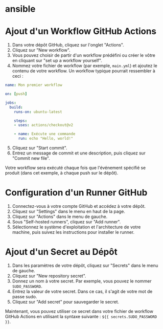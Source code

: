 # ansible

# Ajout d'un Workflow GitHub Actions

1. Dans votre dépôt GitHub, cliquez sur l'onglet "Actions".
2. Cliquez sur "New workflow".
3. Vous pouvez choisir de partir d'un workflow prédéfini ou créer le vôtre en cliquant sur "set up a workflow yourself".
4. Nommez votre fichier de workflow (par exemple, `main.yml`) et ajoutez le contenu de votre workflow. Un workflow typique pourrait ressembler à ceci :

```yaml
name: Mon premier workflow

on: [push]

jobs:
  build:
    runs-on: ubuntu-latest

    steps:
    - uses: actions/checkout@v2

    - name: Exécute une commande
      run: echo "Hello, world!"
```

5. Cliquez sur "Start commit".
6. Entrez un message de commit et une description, puis cliquez sur "Commit new file".

Votre workflow sera exécuté chaque fois que l'événement spécifié se produit (dans cet exemple, à chaque push sur le dépôt).

# Configuration d'un Runner GitHub

1. Connectez-vous à votre compte GitHub et accédez à votre dépôt.
2. Cliquez sur "Settings" dans le menu en haut de la page.
3. Cliquez sur "Actions" dans le menu de gauche.
4. Sous "Self-hosted runners", cliquez sur "Add runner".
5. Sélectionnez le système d'exploitation et l'architecture de votre machine, puis suivez les instructions pour installer le runner.

# Ajout d'un Secret au Dépôt

1. Dans les paramètres de votre dépôt, cliquez sur "Secrets" dans le menu de gauche.
2. Cliquez sur "New repository secret".
3. Donnez un nom à votre secret. Par exemple, vous pouvez le nommer `SUDO_PASSWORD`.
4. Entrez la valeur de votre secret. Dans ce cas, il s'agit de votre mot de passe sudo.
5. Cliquez sur "Add secret" pour sauvegarder le secret.

Maintenant, vous pouvez utiliser ce secret dans votre fichier de workflow GitHub Actions en utilisant la syntaxe suivante : `${{ secrets.SUDO_PASSWORD }}`.